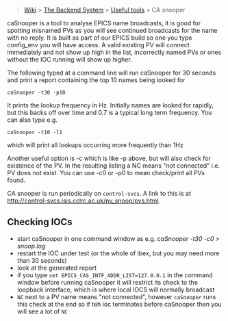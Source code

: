 > [Wiki](Home) > [The Backend System](The-Backend-System) > [Useful tools](Useful-tools) > CA snooper

caSnooper is a tool to analyse EPICS name broadcasts, it is good for spotting misnamed PVs as
you will see continued broadcasts for the name with no reply. It is built as part of our EPICS
build so one you type config_env you will have access. A valid existing PV will connect immediately and 
not show up high in the list, incorrectly named PVs or ones without the IOC running will show up higher. 

The following typed at a command line will run caSnooper for 30 seconds and print a report
containing the top 10 names being looked for

    caSnooper -t30 -p10

It prints the lookup frequency in Hz. Initially names are looked for rapidly, but this
backs off over time and 0.7 is a typical long term frequency. You can also type e.g.

    caSnooper -t10 -l1

which will print all lookups occurring more frequently than 1Hz

Another useful option is  -c  which is like -p above, but will also check for existence of the
PV. In the resulting listing a   NC   means "not connected" i.e. PV does not exist. You can use -c0 or
-p0 to mean check/print all PVs found.

CA snooper is run periodically on `control-svcs`. A link to this is at http://control-svcs.isis.cclrc.ac.uk/pv_snoop/pvs.html. 

## Checking IOCs

* start caSnooper in one command window as e.g.      _caSnooper -t30 -c0 > snoop.log_
* restart the IOC under test (or the whole of ibex, but you may need more than 30 seconds)
* look at the generated report
* if you type `set EPICS_CAS_INTF_ADDR_LIST=127.0.0.1` in the command window before running caSnooper it will restrict its check to the loopback interface, which is where local IOCS will normally broadcast
* `NC` next to a PV name means "not connected", however `caSnooper` runs this check at the end so if teh ioc terminates before caSnooper then you will see a lot of `NC`
 